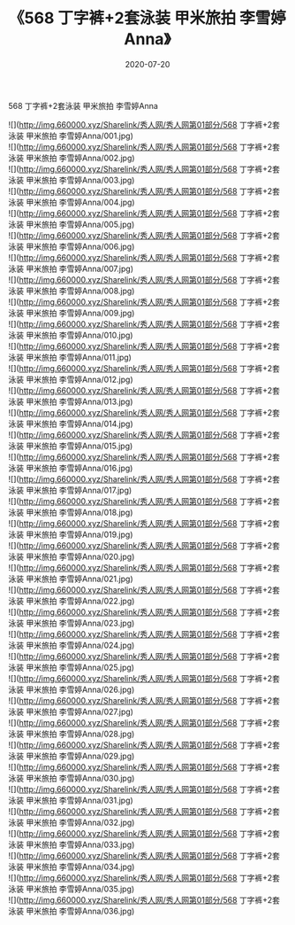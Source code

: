 ﻿---
layout: post
title:  《568 丁字裤+2套泳装 甲米旅拍 李雪婷Anna》
date:   2020-07-20
img: http://img.660000.xyz/Sharelink/秀人网/秀人网第01部分/568 丁字裤+2套泳装 甲米旅拍 李雪婷Anna/000.jpg
categories: [美女, 清纯, 唯美]
---

568 丁字裤+2套泳装 甲米旅拍 李雪婷Anna

  ![](http://img.660000.xyz/Sharelink/秀人网/秀人网第01部分/568 丁字裤+2套泳装 甲米旅拍 李雪婷Anna/001.jpg) <br> ![](http://img.660000.xyz/Sharelink/秀人网/秀人网第01部分/568 丁字裤+2套泳装 甲米旅拍 李雪婷Anna/002.jpg) <br> ![](http://img.660000.xyz/Sharelink/秀人网/秀人网第01部分/568 丁字裤+2套泳装 甲米旅拍 李雪婷Anna/003.jpg) <br> ![](http://img.660000.xyz/Sharelink/秀人网/秀人网第01部分/568 丁字裤+2套泳装 甲米旅拍 李雪婷Anna/004.jpg) <br> ![](http://img.660000.xyz/Sharelink/秀人网/秀人网第01部分/568 丁字裤+2套泳装 甲米旅拍 李雪婷Anna/005.jpg) <br> ![](http://img.660000.xyz/Sharelink/秀人网/秀人网第01部分/568 丁字裤+2套泳装 甲米旅拍 李雪婷Anna/006.jpg) <br> ![](http://img.660000.xyz/Sharelink/秀人网/秀人网第01部分/568 丁字裤+2套泳装 甲米旅拍 李雪婷Anna/007.jpg) <br> ![](http://img.660000.xyz/Sharelink/秀人网/秀人网第01部分/568 丁字裤+2套泳装 甲米旅拍 李雪婷Anna/008.jpg) <br> ![](http://img.660000.xyz/Sharelink/秀人网/秀人网第01部分/568 丁字裤+2套泳装 甲米旅拍 李雪婷Anna/009.jpg) <br> ![](http://img.660000.xyz/Sharelink/秀人网/秀人网第01部分/568 丁字裤+2套泳装 甲米旅拍 李雪婷Anna/010.jpg) <br> ![](http://img.660000.xyz/Sharelink/秀人网/秀人网第01部分/568 丁字裤+2套泳装 甲米旅拍 李雪婷Anna/011.jpg) <br> ![](http://img.660000.xyz/Sharelink/秀人网/秀人网第01部分/568 丁字裤+2套泳装 甲米旅拍 李雪婷Anna/012.jpg) <br> ![](http://img.660000.xyz/Sharelink/秀人网/秀人网第01部分/568 丁字裤+2套泳装 甲米旅拍 李雪婷Anna/013.jpg) <br> ![](http://img.660000.xyz/Sharelink/秀人网/秀人网第01部分/568 丁字裤+2套泳装 甲米旅拍 李雪婷Anna/014.jpg) <br> ![](http://img.660000.xyz/Sharelink/秀人网/秀人网第01部分/568 丁字裤+2套泳装 甲米旅拍 李雪婷Anna/015.jpg) <br> ![](http://img.660000.xyz/Sharelink/秀人网/秀人网第01部分/568 丁字裤+2套泳装 甲米旅拍 李雪婷Anna/016.jpg) <br> ![](http://img.660000.xyz/Sharelink/秀人网/秀人网第01部分/568 丁字裤+2套泳装 甲米旅拍 李雪婷Anna/017.jpg) <br> ![](http://img.660000.xyz/Sharelink/秀人网/秀人网第01部分/568 丁字裤+2套泳装 甲米旅拍 李雪婷Anna/018.jpg) <br> ![](http://img.660000.xyz/Sharelink/秀人网/秀人网第01部分/568 丁字裤+2套泳装 甲米旅拍 李雪婷Anna/019.jpg) <br> ![](http://img.660000.xyz/Sharelink/秀人网/秀人网第01部分/568 丁字裤+2套泳装 甲米旅拍 李雪婷Anna/020.jpg) <br> ![](http://img.660000.xyz/Sharelink/秀人网/秀人网第01部分/568 丁字裤+2套泳装 甲米旅拍 李雪婷Anna/021.jpg) <br> ![](http://img.660000.xyz/Sharelink/秀人网/秀人网第01部分/568 丁字裤+2套泳装 甲米旅拍 李雪婷Anna/022.jpg) <br> ![](http://img.660000.xyz/Sharelink/秀人网/秀人网第01部分/568 丁字裤+2套泳装 甲米旅拍 李雪婷Anna/023.jpg) <br> ![](http://img.660000.xyz/Sharelink/秀人网/秀人网第01部分/568 丁字裤+2套泳装 甲米旅拍 李雪婷Anna/024.jpg) <br> ![](http://img.660000.xyz/Sharelink/秀人网/秀人网第01部分/568 丁字裤+2套泳装 甲米旅拍 李雪婷Anna/025.jpg) <br> ![](http://img.660000.xyz/Sharelink/秀人网/秀人网第01部分/568 丁字裤+2套泳装 甲米旅拍 李雪婷Anna/026.jpg) <br> ![](http://img.660000.xyz/Sharelink/秀人网/秀人网第01部分/568 丁字裤+2套泳装 甲米旅拍 李雪婷Anna/027.jpg) <br> ![](http://img.660000.xyz/Sharelink/秀人网/秀人网第01部分/568 丁字裤+2套泳装 甲米旅拍 李雪婷Anna/028.jpg) <br> ![](http://img.660000.xyz/Sharelink/秀人网/秀人网第01部分/568 丁字裤+2套泳装 甲米旅拍 李雪婷Anna/029.jpg) <br> ![](http://img.660000.xyz/Sharelink/秀人网/秀人网第01部分/568 丁字裤+2套泳装 甲米旅拍 李雪婷Anna/030.jpg) <br> ![](http://img.660000.xyz/Sharelink/秀人网/秀人网第01部分/568 丁字裤+2套泳装 甲米旅拍 李雪婷Anna/031.jpg) <br> ![](http://img.660000.xyz/Sharelink/秀人网/秀人网第01部分/568 丁字裤+2套泳装 甲米旅拍 李雪婷Anna/032.jpg) <br> ![](http://img.660000.xyz/Sharelink/秀人网/秀人网第01部分/568 丁字裤+2套泳装 甲米旅拍 李雪婷Anna/033.jpg) <br> ![](http://img.660000.xyz/Sharelink/秀人网/秀人网第01部分/568 丁字裤+2套泳装 甲米旅拍 李雪婷Anna/034.jpg) <br> ![](http://img.660000.xyz/Sharelink/秀人网/秀人网第01部分/568 丁字裤+2套泳装 甲米旅拍 李雪婷Anna/035.jpg) <br> ![](http://img.660000.xyz/Sharelink/秀人网/秀人网第01部分/568 丁字裤+2套泳装 甲米旅拍 李雪婷Anna/036.jpg) <br>